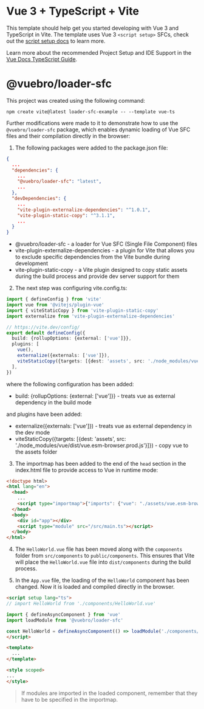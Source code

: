 # Vue 3 + TypeScript + Vite

This template should help get you started developing with Vue 3 and TypeScript in Vite. The template uses Vue 3 `<script setup>` SFCs, check out the [script setup docs](https://v3.vuejs.org/api/sfc-script-setup.html#sfc-script-setup) to learn more.

Learn more about the recommended Project Setup and IDE Support in the [Vue Docs TypeScript Guide](https://vuejs.org/guide/typescript/overview.html#project-setup).

# @vuebro/loader-sfc

This project was created using the following command:

```
npm create vite@latest loader-sfc-example -- --template vue-ts
```

Further modifications were made to it to demonstrate how to use the `@vuebro/loader-sfc` package, which enables dynamic loading of Vue SFC files and their compilation directly in the browser:

1. The following packages were added to the package.json file:

```json
{
  ...
  "dependencies": {
    ...
    "@vuebro/loader-sfc": "latest",
    ...
  },
  "devDependencies": {
    ...
    "vite-plugin-externalize-dependencies": "^1.0.1",
    "vite-plugin-static-copy": "^3.1.1",
    ...
  }
}
```

 - @vuebro/loader-sfc - a loader for Vue SFC (Single File Component) files
 - vite-plugin-externalize-dependencies - a plugin for Vite that allows you to exclude specific dependencies from the Vite bundle during development
 - vite-plugin-static-copy - a Vite plugin designed to copy static assets during the build process and provide dev server support for them

2. The next step was configuring vite.config.ts:

```ts
import { defineConfig } from 'vite'
import vue from '@vitejs/plugin-vue'
import { viteStaticCopy } from 'vite-plugin-static-copy'
import externalize from 'vite-plugin-externalize-dependencies'

// https://vite.dev/config/
export default defineConfig({
  build: {rollupOptions: {external: ['vue']}},
  plugins: [
    vue(),
    externalize({externals: ['vue']}),
    viteStaticCopy({targets: [{dest: 'assets', src: './node_modules/vue/dist/vue.esm-browser.prod.js'}]})
  ],
})
```

where the following configuration has been added:

- build: {rollupOptions: {external: ['vue']}} - treats vue as external dependency in the build mode

and plugins have been added:

- externalize({externals: ['vue']}) - treats vue as external dependency in the dev mode
- viteStaticCopy({targets: [{dest: 'assets', src: './node_modules/vue/dist/vue.esm-browser.prod.js'}]}) - copy vue to the assets folder

3. The importmap has been added to the end of the `head` section in the index.html file to provide access to Vue in runtime mode:

```html
<!doctype html>
<html lang="en">
  <head>
    ...
    <script type="importmap">{"imports": {"vue": "./assets/vue.esm-browser.prod.js"}}</script>
  </head>
  <body>
    <div id="app"></div>
    <script type="module" src="/src/main.ts"></script>
  </body>
</html>
```

4. The `HelloWorld.vue` file has been moved along with the `components` folder from `src/components` to `public/components`. This ensures that Vite will place the `HelloWorld.vue` file into `dist/components` during the build process.

5. In the `App.vue` file, the loading of the `HelloWorld` component has been changed. Now it is loaded and compiled directly in the browser.

```html
<script setup lang="ts">
// import HelloWorld from './components/HelloWorld.vue'

import { defineAsyncComponent } from 'vue'
import loadModule from '@vuebro/loader-sfc'

const HelloWorld = defineAsyncComponent(() => loadModule('./components/HelloWorld.vue'))
</script>

<template>
  ...
</template>

<style scoped>
...
</style>
```

> If modules are imported in the loaded component, remember that they have to be specified in the importmap.